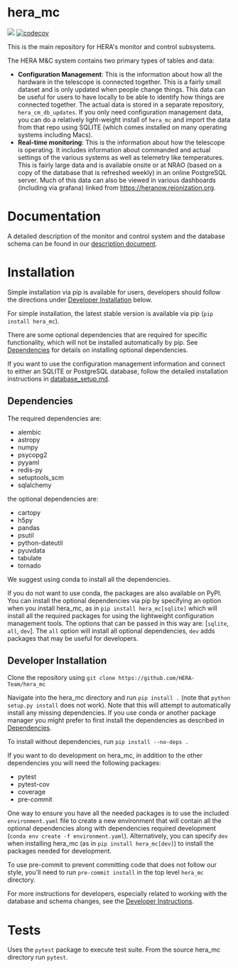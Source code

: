 hera_mc
=======

![](https://github.com/HERA-Team/hera_mc/workflows/Run%20Tests/badge.svg?branch=master)
[![codecov](https://codecov.io/gh/HERA-Team/hera_mc/branch/master/graph/badge.svg)](https://codecov.io/gh/HERA-Team/hera_mc)

This is the main repository for HERA's monitor and control subsystems.

The HERA M&C system contains two primary types of tables and data:

- **Configuration Management**: This is the information about how all the hardware in
the telescope is connected together. This is a fairly small dataset and is only updated
when people change things. This data can be useful for users to have locally to be
able to identify how things are connected together. The actual data is stored in a
separate repository, `hera_cm_db_updates`. If you only need configuration management
data, you can do a relatively light-weight install of `hera_mc` and import the data
from that repo using SQLITE (which comes installed on many operating systems including
Macs).
- **Real-time monitoring**: This is the information about how the telescope is
operating. It includes information about commanded and actual settings of the various
systems as well as telemetry like temperatures. This is fairly large data and is
available onsite or at NRAO (based on a copy of the database that is refreshed weekly)
in an online PostgreSQL server. Much of this data can also be viewed in various
dashboards (including via grafana) linked from https://heranow.reionization.org.

# Documentation

A detailed description of the monitor and control system and the database schema can be
found in our [description document](docs/mc_definition.pdf).

# Installation

Simple installation via pip is available for users, developers should follow
the directions under [Developer Installation](#developer-installation) below.

For simple installation, the latest stable version is available via pip
(```pip install hera_mc```).

There are some optional dependencies that are required for specific functionality,
which will not be installed automatically by pip.
See [Dependencies](#dependencies) for details on installing optional dependencies.

If you want to use the configuration management information and connect to either an
SQLITE or PostgreSQL database, follow the detailed installation
instructions in [database_setup.md](./database_setup.md).


## Dependencies
The required dependencies are:
- alembic
- astropy
- numpy
- psycopg2
- pyyaml
- redis-py
- setuptools_scm
- sqlalchemy

the optional dependencies are:
- cartopy
- h5py
- pandas
- psutil
- python-dateutil
- pyuvdata
- tabulate
- tornado

We suggest using conda to install all the dependencies.

If you do not want to use conda, the packages are also available on PyPI. You can
install the optional dependencies via pip by specifying an option
when you install hera_mc, as in ```pip install hera_mc[sqlite]```
which will install all the required packages for using the lightweight configuration
management tools. The options that can be passed in this way are:
[`sqlite`, `all`, `dev`]. The `all` option will install all optional
dependencies, `dev` adds packages that may be useful for developers.

## Developer Installation

Clone the repository using
```git clone https://github.com/HERA-Team/hera_mc```

Navigate into the hera_mc directory and run `pip install .`
(note that `python setup.py install` does not work).
Note that this will attempt to automatically install any missing dependencies.
If you use conda or another package manager you might prefer to first install
the dependencies as described in [Dependencies](#dependencies).

To install without dependencies, run `pip install --no-deps .`

If you want to do development on hera_mc, in addition to the other dependencies
you will need the following packages:

* pytest
* pytest-cov
* coverage
* pre-commit

One way to ensure you have all the needed packages is to use the included
`environment.yaml` file to create a new environment that will contain all the optional
dependencies along with dependencies required development
(```conda env create -f environment.yaml```). Alternatively, you can specify `dev` when
installing hera_mc (as in `pip install hera_mc[dev]`) to install the packages needed
for development.

To use pre-commit to prevent committing code that does not follow our style, you'll
need to run `pre-commit install` in the top level `hera_mc` directory.

For more instructions for developers, especially related to working with the database
and schema changes, see the [Developer Instructions](./docs/developer.md).

# Tests

Uses the `pytest` package to execute test suite. From the source hera_mc directory run
``pytest``.
